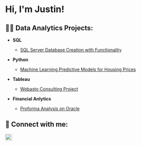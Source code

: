 <h1>Hi, I'm Justin! <br/>

<h2>👨‍💻 Data Analytics Projects:</h2>

- <b>SQL</b>
  - [SQL Server Database Creation with Functionality](https://github.com/justin-de-sousa/Microsoft-SQL-Server-Database-Creation)

- **Python**
  - [Machine Learning Predictive Models for Housing Prices](https://github.com/justin-de-sousa/Machine-Learning-Predictive-Modeling)
 
- **Tableau**
  - [Webasto Consulting Project](link)

- **Financial Anlytics**
  - [Proforma Analysis on Oracle](link)

<h2> 🤳 Connect with me:</h2>

[<img align="left" alt="JoshMadakor | LinkedIn" width="22px" src="https://cdn.jsdelivr.net/npm/simple-icons@v3/icons/linkedin.svg" />][linkedin]

[linkedin]: https://www.linkedin.com/in/desousajustin


<!--
**joshmadakor1/joshmadakor1** is a ✨ _special_ ✨ repository because its `README.md` (this file) appears on your GitHub profile.

Here are some ideas to get you started:

- 🔭 I’m currently working on ...
- 🌱 I’m currently learning ...
- 👯 I’m looking to collaborate on ...
- 🤔 I’m looking for help with ...
- 💬 Ask me about ...
- 📫 How to reach me: ...
- 😄 Pronouns: ...
- ⚡ Fun fact: ...
-->
